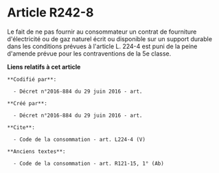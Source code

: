 # Article R242-8

Le fait de ne pas fournir au consommateur un contrat de fourniture d'électricité ou de gaz naturel écrit ou disponible sur un
support durable dans les conditions prévues à l'article L. 224-4 est puni de la peine d'amende prévue pour les contraventions
de la 5e classe.

**Liens relatifs à cet article**

	**Codifié par**:

	  - Décret n°2016-884 du 29 juin 2016 - art.

	**Créé par**:

	  - Décret n°2016-884 du 29 juin 2016 - art.

	**Cite**:

	  - Code de la consommation - art. L224-4 (V)

	**Anciens textes**:

	  - Code de la consommation - art. R121-15, 1° (Ab)

